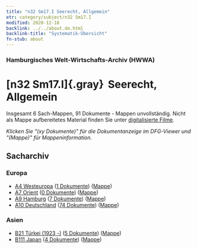 ```yaml
---
title: "n32 Sm17.I Seerecht, Allgemein"
etr: category/subject/n32 Sm17.I
modified: 2020-12-18
backlink: ../../about.de.html
backlink-title: "Systematik-Übersicht"
fn-stub: about
---
```


### Hamburgisches Welt-Wirtschafts-Archiv (HWWA)
# [n32 Sm17.I]{.gray}&#8201; Seerecht, Allgemein&#160; 




Insgesamt 6 Sach-Mappen, 91 Dokumente - Mappen unvollständig.
Nicht als Mappe aufbereitetes Material finden Sie unter [digitalisierte Filme](/film/h1_sh).

_Klicken Sie "(xy Dokumente)" für die Dokumentanzeige im DFG-Viewer und "(Mappe)" für Mappeninformation._

## Sacharchiv




### Europa

- [A4 Westeuropa](../../../geo/about.de.html#A4) (<a href="https://dfg-viewer.de/show/?tx_dlf[id]=https://pm20.zbw.eu/mets/sh/1408xx/140897/1455xx/145588/public.mets.de.xml" target="_blank">1 Dokumente</a>) ([Mappe](http://purl.org/pressemappe20/folder/sh/140897,145588))
- [A7 Orient](../../../geo/about.de.html#A7) (<a href="https://dfg-viewer.de/show/?tx_dlf[id]=https://pm20.zbw.eu/mets/sh/1409xx/140902/1455xx/145588/public.mets.de.xml" target="_blank">0 Dokumente</a>) ([Mappe](http://purl.org/pressemappe20/folder/sh/140902,145588))
- [A9 Hamburg](../../../geo/about.de.html#A9) (<a href="https://dfg-viewer.de/show/?tx_dlf[id]=https://pm20.zbw.eu/mets/sh/1409xx/140905/1455xx/145588/public.mets.de.xml" target="_blank">7 Dokumente</a>) ([Mappe](http://purl.org/pressemappe20/folder/sh/140905,145588))
- [A10 Deutschland](../../../geo/about.de.html#A10) (<a href="https://dfg-viewer.de/show/?tx_dlf[id]=https://pm20.zbw.eu/mets/sh/1261xx/126128/1455xx/145588/public.mets.de.xml" target="_blank">74 Dokumente</a>) ([Mappe](http://purl.org/pressemappe20/folder/sh/126128,145588))

### Asien

- [B21 Türkei (1923 -)](../../../geo/about.de.html#B21) (<a href="https://dfg-viewer.de/show/?tx_dlf[id]=https://pm20.zbw.eu/mets/sh/1411xx/141111/1455xx/145588/public.mets.de.xml" target="_blank">5 Dokumente</a>) ([Mappe](http://purl.org/pressemappe20/folder/sh/141111,145588))
- [B111 Japan](../../../geo/about.de.html#B111) (<a href="https://dfg-viewer.de/show/?tx_dlf[id]=https://pm20.zbw.eu/mets/sh/1412xx/141272/1455xx/145588/public.mets.de.xml" target="_blank">4 Dokumente</a>) ([Mappe](http://purl.org/pressemappe20/folder/sh/141272,145588))


